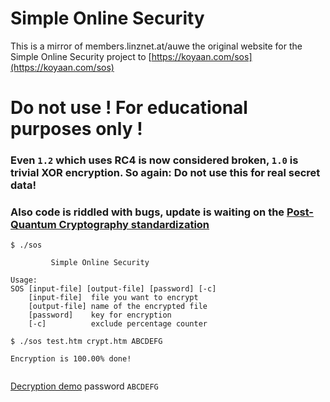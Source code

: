 # Simple Online Security

This is a mirror of members.linznet.at/auwe the original website
for the Simple Online Security project to [https://koyaan.com/sos](https://koyaan.com/sos)

# Do not use ! For educational purposes only !

###  Even `1.2` which uses RC4 is now considered broken, `1.0` is trivial XOR encryption. So again: **Do not use this for real secret data!**

### Also code is riddled with bugs, update is waiting on the [Post-Quantum Cryptography standardization](https://csrc.nist.gov/Projects/Post-Quantum-Cryptography)
  
```
$ ./sos 

         Simple Online Security

Usage:
SOS [input-file] [output-file] [password] [-c]
    [input-file]  file you want to encrypt
    [output-file] name of the encrypted file
    [password]    key for encryption
    [-c]          exclude percentage counter

$ ./sos test.htm crypt.htm ABCDEFG

Encryption is 100.00% done!
    
```

[Decryption demo](https://koyaan.com/sos/1.2/crypt.htm) password `ABCDEFG`
